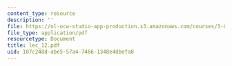 ```yaml
---
content_type: resource
description: ''
file: https://ol-ocw-studio-app-production.s3.amazonaws.com/courses/3-064-polymer-engineering-fall-2003/107c248dabe557a474661348e4dbefa8_lec_12.pdf
file_type: application/pdf
resourcetype: Document
title: lec_12.pdf
uid: 107c248d-abe5-57a4-7466-1348e4dbefa8
---
```


